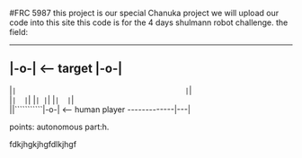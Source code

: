 #FRC 5987
this project is our special Chanuka project 
we will upload our code into this site
this code is for the 4 days shulmann robot challenge.
the field:

-----
|-o-|  <--  target
|-o-|
------------------
|````````````````|                                         
|````````````````|                            
|````````````````| 
|````````````````|
|````````````````|
|````````````````|
|````````````````| 
|````````````````|  
||```````````|-o-|  <-- human player
-------------|---|

points:
autonomous part:h.

fdkjhgkjhgfdlkjhgf
